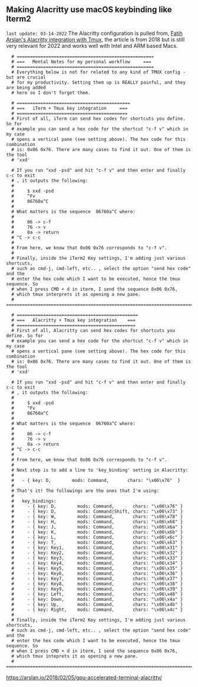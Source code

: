 ## Making Alacritty use macOS keybinding like Iterm2 

`last update: 03-14-2022`
The Alacritty configuration is pulled from, [Fatih Arslan's Alacritty integration with Tmux](https://arslan.io/2018/02/05/gpu-accelerated-terminal-alacritty/), the article is from 2018 but is still very relevant for 2022 and works well with Intel and ARM based Macs.

      # ====================================================
      # ===   Mental Notes for my personal workflow     ===
      # ====================================================
      # Everything below is not for related to any kind of TMUX config - but are crucial
      # for my productivity. Setting them up is REALLY painful, and they are being added
      # here so I don't forget them.

      # ===========================================
      # ===   iTerm + Tmux key integration     ===
      # ==========================================
      # First of all, iTerm can send hex codes for shortcuts you define. So for
      # example you can send a hex code for the shortcut "c-f v" which in my case
      # opens a vertical pane (see setting above). The hex code for this combination
      # is: 0x06 0x76. There are many cases to find it out. One of them is the tool
      # 'xxd'

      # If you run "xxd -psd" and hit "c-f v" and then enter and finally c-c to exit
      # , it outputs the following:
      #
      # 	$ xxd -psd
      # 	^Fv
      # 	06760a^C
      #
      # What matters is the sequence  06760a^C where:
      #
      # 	06 -> c-f
      # 	76 -> v
      # 	0a -> return
      #	^C -> c-c
      #
      # From here, we know that 0x06 0x76 corresponds to "c-f v".
      #
      # Finally, inside the iTerm2 Key settings, I'm adding just various shortcuts,
      # such as cmd-j, cmd-left, etc.. , select the option "send hex code" and the
      # enter the hex code which I want to be executed, hence the tmux sequence. So
      # when I press CMD + d in iterm, I send the sequence 0x06 0x76,
      # which tmux interprets it as opening a new pane.
      # ============================================================================

      # ==============================================
      # ===   Alacritty + Tmux key integration    ===
      # =============================================
      # First of all, Alacritty can send hex codes for shortcuts you define. So for
      # example you can send a hex code for the shortcut "c-f v" which in my case
      # opens a vertical pane (see setting above). The hex code for this combination
      # is: 0x06 0x76. There are many cases to find it out. One of them is the tool
      # 'xxd'

      # If you run "xxd -psd" and hit "c-f v" and then enter and finally c-c to exit
      # , it outputs the following:
      #
      # 	$ xxd -psd
      # 	^Fv
      # 	06760a^C
      #
      # What matters is the sequence  06760a^C where:
      #
      # 	06 -> c-f
      # 	76 -> v
      # 	0a -> return
      #	^C -> c-c
      #
      # From here, we know that 0x06 0x76 corresponds to "c-f v".
      #
      # Next step is to add a line to 'key_binding' setting in Alacritty:
      #
      #   - { key: D,        mods: Command,       chars: "\x06\x76"  }
      #
      # That's it! The followings are the ones that I'm using:
      #
      #   key_bindings:
      #     - { key: D,        mods: Command,       chars: "\x06\x76" }
      #     - { key: D,        mods: Command|Shift, chars: "\x06\x73" }
      #     - { key: W,        mods: Command,       chars: "\x06\x78" }
      #     - { key: H,        mods: Command,       chars: "\x06\x68" }
      #     - { key: J,        mods: Command,       chars: "\x06\x6a" }
      #     - { key: K,        mods: Command,       chars: "\x06\x6b" }
      #     - { key: L,        mods: Command,       chars: "\x06\x6c" }
      #     - { key: T,        mods: Command,       chars: "\x06\x63" }
      #     - { key: Key1,     mods: Command,       chars: "\x06\x31" }
      #     - { key: Key2,     mods: Command,       chars: "\x06\x32" }
      #     - { key: Key3,     mods: Command,       chars: "\x06\x33" }
      #     - { key: Key4,     mods: Command,       chars: "\x06\x34" }
      #     - { key: Key5,     mods: Command,       chars: "\x06\x35" }
      #     - { key: Key6,     mods: Command,       chars: "\x06\x36" }
      #     - { key: Key7,     mods: Command,       chars: "\x06\x37" }
      #     - { key: Key8,     mods: Command,       chars: "\x06\x38" }
      #     - { key: Key9,     mods: Command,       chars: "\x06\x39" }
      #     - { key: Left,     mods: Command,       chars: "\x06\x48" }
      #     - { key: Down,     mods: Command,       chars: "\x06\x4a" }
      #     - { key: Up,       mods: Command,       chars: "\x06\x4b" }
      #     - { key: Right,    mods: Command,       chars: "\x06\x4c" }
      #
      # Finally, inside the iTerm2 Key settings, I'm adding just various shortcuts,
      # such as cmd-j, cmd-left, etc.. , select the option "send hex code" and the
      # enter the hex code which I want to be executed, hence the tmux sequence. So
      # when I press CMD + d in iterm, I send the sequence 0x06 0x76,
      # which tmux inteprets it as opening a new pane.
      # ===========================================================================
https://arslan.io/2018/02/05/gpu-accelerated-terminal-alacritty/
